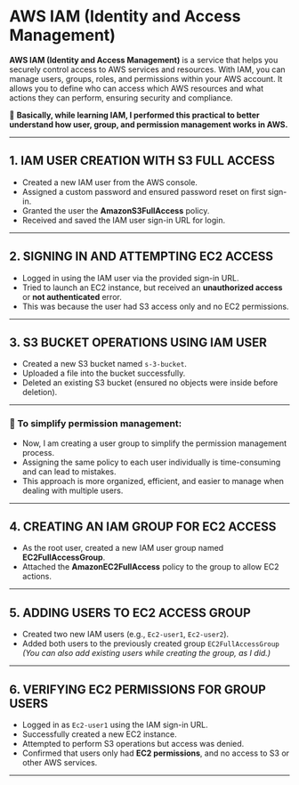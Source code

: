 # AWS IAM (Identity and Access Management)

**AWS IAM (Identity and Access Management)** is a service that helps you securely control access to AWS services and resources. With IAM, you can manage users, groups, roles, and permissions within your AWS account. It allows you to define who can access which AWS resources and what actions they can perform, ensuring security and compliance.

🔴 **Basically, while learning IAM, I performed this practical to better understand how user, group, and permission management works in AWS.**

---

## 1. IAM USER CREATION WITH S3 FULL ACCESS
- Created a new IAM user from the AWS console.
- Assigned a custom password and ensured password reset on first sign-in.
- Granted the user the **AmazonS3FullAccess** policy.
- Received and saved the IAM user sign-in URL for login.

---

## 2. SIGNING IN AND ATTEMPTING EC2 ACCESS
- Logged in using the IAM user via the provided sign-in URL.
- Tried to launch an EC2 instance, but received an **unauthorized access** or **not authenticated** error.
- This was because the user had S3 access only and no EC2 permissions.

---

## 3. S3 BUCKET OPERATIONS USING IAM USER
- Created a new S3 bucket named `s-3-bucket`.
- Uploaded a file into the bucket successfully.
- Deleted an existing S3 bucket (ensured no objects were inside before deletion).

---

### 🔄 To simplify permission management:
- Now, I am creating a user group to simplify the permission management process.
- Assigning the same policy to each user individually is time-consuming and can lead to mistakes.
- This approach is more organized, efficient, and easier to manage when dealing with multiple users.

---

## 4. CREATING AN IAM GROUP FOR EC2 ACCESS
- As the root user, created a new IAM user group named **EC2FullAccessGroup**.
- Attached the **AmazonEC2FullAccess** policy to the group to allow EC2 actions.

---

## 5. ADDING USERS TO EC2 ACCESS GROUP
- Created two new IAM users (e.g., `Ec2-user1`, `Ec2-user2`).
- Added both users to the previously created group `EC2FullAccessGroup`  
  *(You can also add existing users while creating the group, as I did.)*

---

## 6. VERIFYING EC2 PERMISSIONS FOR GROUP USERS
- Logged in as `Ec2-user1` using the IAM sign-in URL.
- Successfully created a new EC2 instance.
- Attempted to perform S3 operations but access was denied.
- Confirmed that users only had **EC2 permissions**, and no access to S3 or other AWS services.

---


